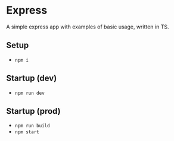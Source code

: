 # Express

A simple express app with examples of basic usage, written in TS.

## Setup

- `npm i`

## Startup (dev)

- `npm run dev`

## Startup (prod)

- `npm run build`
- `npm start`
